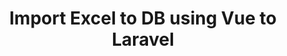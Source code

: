 ---
layout: single
title:  "Import Excel to DB using Vue to Laravel"
categories:
  - Web
tags:
  - git
  - github
  - gitlab
---